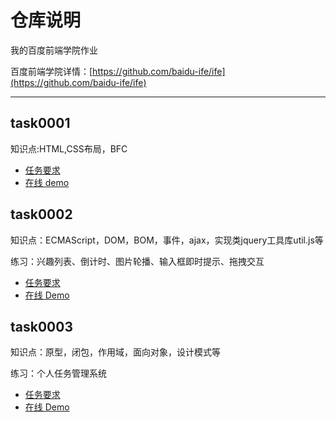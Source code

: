 # 仓库说明

我的百度前端学院作业

百度前端学院详情：[https://github.com/baidu-ife/ife](https://github.com/baidu-ife/ife)

---

## task0001

知识点:HTML,CSS布局，BFC


* [任务要求](https://github.com/baidu-ife/ife/tree/master/task/task0001)
* [在线 demo](http://reversefuture.github.io/ife-homework/task0001/blog/index.html)


## task0002

知识点：ECMAScript，DOM，BOM，事件，ajax，实现类jquery工具库util.js等

练习：兴趣列表、倒计时、图片轮播、输入框即时提示、拖拽交互

* [任务要求](https://github.com/baidu-ife/ife/tree/master/task/task0002)
* [在线 Demo](http://reversefuture.github.io/ife-homework/task0002/index.html)

## task0003

知识点：原型，闭包，作用域，面向对象，设计模式等

练习：个人任务管理系统

* [任务要求](https://github.com/baidu-ife/ife/tree/master/task/task0003)
* [在线 Demo](http://reversefuture.github.io/ife-homework/task0003/index.html)